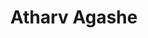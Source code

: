 ---
title: Atharv Agashe
image: "@assets/people/AVA.jpeg"
personalLink: https://github.com/
startYear: "2024"
endYear: "2025"
pronouns: "he/him"
---